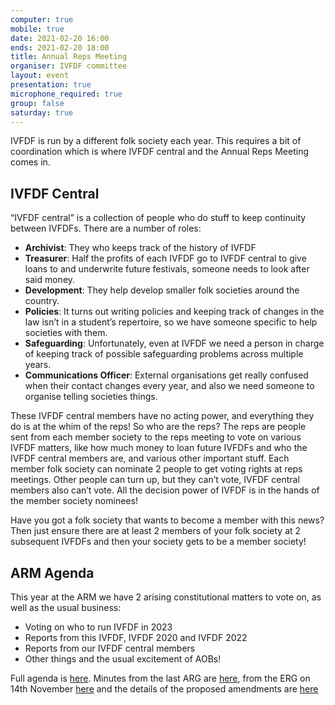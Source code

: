 ```yaml
---
computer: true
mobile: true
date: 2021-02-20 16:00
ends: 2021-02-20 18:00
title: Annual Reps Meeting
organiser: IVFDF committee
layout: event
presentation: true
microphone_required: true
group: false
saturday: true
---
```

IVFDF is run by a different folk society each year. This requires a bit of coordination which is where IVFDF central and the Annual Reps Meeting comes in.

## IVFDF Central
“IVFDF central” is a collection of people who do stuff to keep continuity between IVFDFs.
There are a number of roles: 

* **Archivist**: They who keeps track of the history of IVFDF
* **Treasurer**: Half the profits of each IVFDF go to IVFDF central to give loans to and underwrite future festivals, someone needs to look after said money. 
* **Development**: They help develop smaller folk societies around the country. 
* **Policies**: It turns out writing policies and keeping track of changes in the law isn’t in a student’s repertoire, so we have someone specific to help societies with them. 
* **Safeguarding**: Unfortunately, even at IVFDF we need a person in charge of keeping track of possible safeguarding problems across multiple years. 
* **Communications Officer**: External organisations get really confused when their contact changes every year, and also we need someone to organise telling societies things.

These IVFDF central members have no acting power, and everything they do is at the whim of the reps!  So who are the reps? The reps are people sent from each member society to the reps meeting to vote on various IVFDF matters, like how much money to loan future IVFDFs and who the IVFDF central members are, and various other important stuff. Each member folk society can nominate 2 people to get voting rights at reps meetings. Other people can turn up, but they can’t vote, IVFDF central members also can’t vote. All the decision power of IVFDF is in the hands of the member society nominees!

Have you got a folk society that wants to become a member with this news? Then just ensure there are at least 2 members of your folk society at 2 subsequent IVFDFs and then your society gets to be a member society!

## ARM Agenda

This year at the ARM we have 2 arising constitutional matters to vote on, as well as the usual business:

* Voting on who to run IVFDF in 2023
* Reports from this IVFDF, IVFDF 2020 and IVFDF 2022
* Reports from our IVFDF central members
* Other things and the usual excitement of AOBs!

Full agenda is [here](https://drive.google.com/file/d/1qIYIU6w_9FCjgThcaJKsRZedu1P7T3XA/view?usp=sharing). Minutes from the last ARG are [here](https://drive.google.com/file/d/1zTdCxIqnL52V0RgocJHbJCEPzcBOR-EY/view?usp=sharing), from the ERG on 14th November [here](https://drive.google.com/file/d/1jRltW91wXQvzfXP7Qwkl2RvjmMoKpcUF/view?usp=sharing) and the details of the proposed amendments are [here](https://drive.google.com/file/d/1GuNH2VLK5W-fRayqh2sSvSEcGhxzVGYu/view?usp=sharing)

